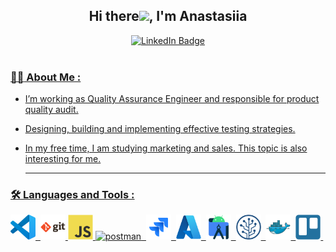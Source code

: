 
<div id="header" align="center">
  <h2>Hi there<img src="https://media.giphy.com/media/S5ca2PUwbRdjlXe9Mp/giphy.gif" width="30px"/>, I'm Anastasiia</h2>
</div>
<div id="badges" align="center">
  <a href="https://www.linkedin.com/in/sidoreanaa?lipi=urn%3Ali%3Apage%3Ad_flagship3_profile_view_base_contact_details%3Bntv0CtvpQlGR43StaQ1%2BhA%3D%3D">
  <img src="https://img.shields.io/badge/LinkedIn-blue?style=for-the-badge&logo=linkedin&logoColor=white" alt="LinkedIn Badge"/>
</div>
  <div id="badges" align="center">
<img src="https://komarev.com/ghpvc/?username=sidoreanaa&style=flat-square&color=blue" alt=""/>
    </div>
 
    
 ### :woman_technologist: About Me :
    
-  I’m working as Quality Assurance Engineer and responsible for product quality audit.
-  Designing, building and implementing effective testing strategies.
-  In my free time, I am studying marketing and sales. This topic is also interesting for me.
    
    ---
    
    
### :hammer_and_wrench: Languages and Tools :
  <div>
    <img src="https://github.com/devicons/devicon/blob/master/icons/vscode/vscode-original.svg" title="vscode"  alt="vscode" width="40"
    <img src="https://github.com/devicons/devicon/blob/master/icons/mysql/mysql-original-wordmark.svg" title="MySQL"  alt="MySQL" width="40" height="40"/>&nbsp;
  <img src="https://github.com/devicons/devicon/blob/master/icons/git/git-original-wordmark.svg" title="Git" title="Git" width="40" height="40"/>
    <img src="https://github.com/devicons/devicon/blob/master/icons/javascript/javascript-original.svg" title="javascript" title="javascript" width="40" height="40"/>
     <img src="https://www.vectorlogo.zone/logos/getpostman/getpostman-icon.svg" title="postman" alt="postman" width="40" height="40"/>&nbsp;
  <img src="https://github.com/devicons/devicon/blob/master/icons/jira/jira-original.svg" title="Jira" alt="Jira" width="40" height="40"/>&nbsp;
  <img src="https://github.com/devicons/devicon/blob/master/icons/azure/azure-original.svg" title="azure" alt="azure" width="40" height="40"/>&nbsp;
  <img src="https://github.com/devicons/devicon/blob/master/icons/androidstudio/androidstudio-original.svg" title="androidstudio" alt="androidstudio" width="40" height="40"/>&nbsp;
  <img src="https://github.com/devicons/devicon/blob/master/icons/sourcetree/sourcetree-original.svg" title="sourcetree" alt="sourcetree" width="40" height="40"/>&nbsp;
  <img src="https://github.com/devicons/devicon/blob/master/icons/docker/docker-original.svg" title="docker" alt="docker" width="40" height="40"/>&nbsp;
  <img src="https://github.com/devicons/devicon/blob/master/icons/trello/trello-plain.svg" title="trello" alt="trello" width="40" height="40"/>&nbsp;
 
</div>


